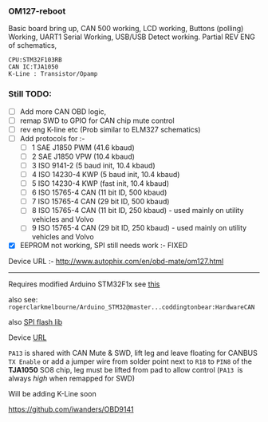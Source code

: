 ### OM127-reboot

Basic board bring up, CAN 500 working, LCD working, Buttons (polling) Working, UART1 Serial Working, USB/USB Detect working. Partial REV ENG of schematics,

```
CPU:STM32F103RB 
CAN IC:TJA1050
K-Line : Transistor/Opamp
```


### Still TODO:

- [ ] Add more CAN OBD logic,
- [ ] remap SWD to GPIO for CAN chip mute control
- [ ] rev eng K-line etc (Prob similar to ELM327 schematics)
- [ ] Add protocols for :-
  - [ ] 1	SAE J1850 PWM (41.6 kbaud)
  - [ ] 2	SAE J1850 VPW (10.4 kbaud)
  - [ ] 3	ISO 9141-2 (5 baud init, 10.4 kbaud)
  - [ ] 4	ISO 14230-4 KWP (5 baud init, 10.4 kbaud)
  - [ ] 5	ISO 14230-4 KWP (fast init, 10.4 kbaud)
  - [ ] 6	ISO 15765-4 CAN (11 bit ID, 500 kbaud)
  - [ ] 7	ISO 15765-4 CAN (29 bit ID, 500 kbaud)
  - [ ] 8	ISO 15765-4 CAN (11 bit ID, 250 kbaud) - used mainly on utility vehicles and Volvo
  - [ ] 9	ISO 15765-4 CAN (29 bit ID, 250 kbaud) - used mainly on utility vehicles and Volvo
- [x] EEPROM not working, SPI still needs work :- FIXED

Device URL :- http://www.autophix.com/en/obd-mate/om127.html

---

Requires modified Arduino STM32F1x see [this](http://www.stm32duino.com/viewtopic.php?t=72)

also see:
`rogerclarkmelbourne/Arduino_STM32@master...coddingtonbear:HardwareCAN`

also [SPI flash lib](http://www.stm32duino.com/viewtopic.php?t=9)

Device [URL](http://www.autophix.com/en/obd-mate/om127.html)

`PA13` is shared with CAN Mute & SWD, lift leg and leave floating for CANBUS `TX Enable` or add a jumper wire from solder point next to `R18` to `PIN8` of the **TJA1050** SO8 chip, leg must be lifted from pad to allow control (`PA13 `is always *high* when remapped for SWD)


Will be adding K-Line soon

https://github.com/iwanders/OBD9141
